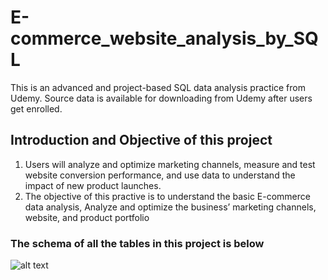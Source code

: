 # E-commerce_website_analysis_by_SQL
This is an advanced and project-based SQL data analysis practice from Udemy. Source data is available for downloading from Udemy after users get enrolled. 

## Introduction and Objective of this project
1. Users will analyze and optimize marketing channels, measure and test website conversion performance, and use data to understand the impact of new product launches.
2. The objective of this practive is to understand the basic E-commerce data analysis, Analyze and optimize the business’ marketing channels, website, and product portfolio

### The schema of all the tables in this project is below
![alt text](https://github.com/masonma99/ecommerce_website_analysis_by_SQL/image.jpg?raw=true)
